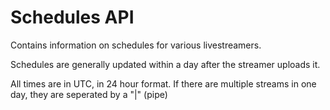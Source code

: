# Schedules API
Contains information on schedules for various livestreamers.

Schedules are generally updated within a day after the streamer uploads it.

All times are in UTC, in 24 hour format. If there are multiple streams in one day, they are seperated by a "|" (pipe)
